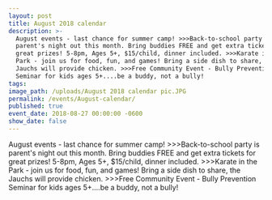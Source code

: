 ```yaml
---
layout: post
title: August 2018 calendar
description: >-
  August events - last chance for summer camp! >>>Back-to-school party is
  parent's night out this month. Bring buddies FREE and get extra tickets for
  great prizes! 5-8pm, Ages 5+, $15/child, dinner included. >>>Karate in the
  Park - join us for food, fun, and games! Bring a side dish to share, the
  Jauchs will provide chicken. >>>Free Community Event - Bully Prevention
  Seminar for kids ages 5+....be a buddy, not a bully!
tags:
image_path: /uploads/August 2018 calendar pic.JPG
permalink: /events/August-calendar/
published: true
event_date: 2018-08-27 00:00:00 -0600
show_date: false
---
```


August events - last chance for summer camp! &gt;&gt;&gt;Back-to-school party is parent's night out this month. Bring buddies FREE and get extra tickets for great prizes! 5-8pm, Ages 5+, $15/child, dinner included. &gt;&gt;&gt;Karate in the Park - join us for food, fun, and games! Bring a side dish to share, the Jauchs will provide chicken. &gt;&gt;&gt;Free Community Event - Bully Prevention Seminar for kids ages 5+....be a buddy, not a bully!&nbsp;<br>&nbsp;